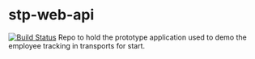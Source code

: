 # stp-web-api
[![Build Status]()](https://dev.azure.com/Apptelier/Shuttle%20Tracker%20Prototype/_apis/build/status/STP%20Web%20api-CI?branchName=master)
Repo to hold the prototype application used to demo the employee tracking in transports for start.
